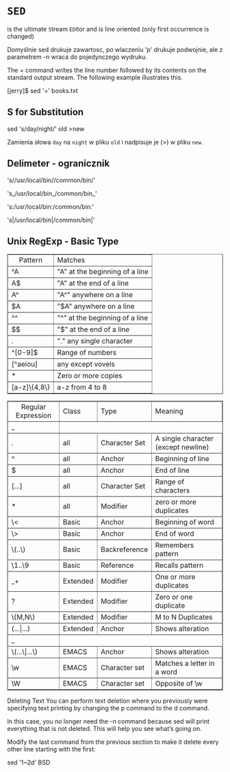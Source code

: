 # `SED`
is the ultimate `S`tream `ED`itor and is line oriented (only first occurrence is changed)

Domyślnie sed drukuje zawartosc, po wlaczeniu 'p' drukuje podwojnie, ale z parametrem -n wraca do pojedynczego wydruku.

The = command writes the line number followed by its contents on the standard output stream. The following example illustrates this.

[jerry]$ sed '=' books.txt 

## S for Substitution
sed 's/day/night/' old >new

Zamienia słowa `day` na `night` w pliku `old` i nadpisuje je (>) w pliku `new`.

## Delimeter - ogranicznik
's/\/usr\/local\/bin/\/common\/bin/'

's_/usr/local/bin_/common/bin_'

's:/usr/local/bin:/common/bin:'

's|/usr/local/bin|/common/bin|'

## Unix RegExp - Basic Type

<table border="">
	<tbody><tr>
		<td align="center">Pattern</td>
		<td>Matches</td>
	</tr>
	<tr>
		<td align="left">^A</td>
		<td align="left">"A" at the beginning of a line</td>
	</tr>
	<tr>
		<td align="left">A$</td>
		<td align="left">"A" at the end of a line</td>
	</tr>
	<tr>
		<td align="left">A^</td>
		<td align="left">"A^" anywhere on a line</td>
	</tr>
	<tr>
		<td align="left">$A</td>
		<td align="left">"$A" anywhere on a line</td>
	</tr>
	<tr>
		<td align="left">^^</td>
		<td align="left">"^" at the beginning of a line</td>
	</tr>
	<tr>
		<td align="left">$$</td>
		<td align="left">"$" at the end of a line</td>
	</tr>
    <tr>
		<td align="left">.</td>
		<td align="left">"." any single character</td>
	</tr>
    <tr>
		<td align="left">^[0-9]$</td>
		<td align="left">Range of numbers</td>
	</tr>
    </tr>
    <tr>
		<td align="left">[^aeiou]</td>
		<td align="left">any except vovels</td>
	</tr>
	<tr>
		<td align="left">*</td>
		<td align="left">Zero or more copies</td>
	</tr>
	<tr>
		<td align="left">[a-z]\{4,8\}</td>
		<td align="left">a-z from 4 to 8</td>
	</tr>
</tbody>
</table>
<table border="">
	<tbody><tr>
		<td align="center">Regular Expression</td>
		<td>Class</td>
		<td>Type</td>
		<td>Meaning</td>
	</tr>
	<tr>
		<td align="left">_</td>
	</tr>
	<tr>
		<td align="left">.</td>
		<td align="left">all</td>
		<td align="left">Character Set</td>
		<td align="left">A single character (except newline)</td>
	</tr>
	<tr>
		<td align="left">^</td>
		<td align="left">all</td>
		<td align="left">Anchor</td>
		<td align="left">Beginning of line</td>
	</tr>
	<tr>
		<td align="left">$</td>
		<td align="left">all</td>
		<td align="left">Anchor</td>
		<td align="left">End of line</td>
	</tr>
	<tr>
		<td align="left">[...]</td>
		<td align="left">all</td>
		<td align="left">Character Set</td>
		<td align="left">Range of characters</td>
	</tr>
	<tr>
		<td align="left">*</td>
		<td align="left">all</td>
		<td align="left">Modifier</td>
		<td align="left">zero or more duplicates</td>
	</tr>
	<tr>
		<td align="left">\&lt;</td>
		<td align="left">Basic</td>
		<td align="left">Anchor</td>
		<td align="left">Beginning of word</td>
	</tr>
	<tr>
		<td align="left">\&gt;</td>
		<td align="left">Basic</td>
		<td align="left">Anchor</td>
		<td align="left">End of word</td>
	</tr>
	<tr>
		<td align="left">\(..\)</td>
		<td align="left">Basic</td>
		<td align="left">Backreference</td>
		<td align="left">Remembers pattern</td>
	</tr>
	<tr>
		<td align="left">\1..\9</td>
		<td align="left">Basic</td>
		<td align="left">Reference</td>
		<td align="left">Recalls pattern</td>
	</tr>
	<tr>
		<td align="left">_+</td>
		<td align="left">Extended</td>
		<td align="left">Modifier</td>
		<td align="left">One or more duplicates</td>
	</tr>
	<tr>
		<td align="left">?</td>
		<td align="left">Extended</td>
		<td align="left">Modifier</td>
		<td align="left">Zero or one duplicate</td>
	</tr>
	<tr>
		<td align="left">\{M,N\}</td>
		<td align="left">Extended</td>
		<td align="left">Modifier</td>
		<td align="left">M to N Duplicates</td>
	</tr>
	<tr>
		<td align="left">(...|...)</td>
		<td align="left">Extended</td>
		<td align="left">Anchor</td>
		<td align="left">Shows alteration</td>
	</tr>
	<tr>
		<td align="left">_</td>
	</tr>
	<tr>
		<td align="left">\(...\|...\)</td>
		<td align="left">EMACS</td>
		<td align="left">Anchor</td>
		<td align="left">Shows alteration</td>
	</tr>
	<tr>
		<td align="left">\w</td>
		<td align="left">EMACS</td>
		<td align="left">Character set</td>
		<td align="left">Matches a letter in a word</td>
	</tr>
	<tr>
		<td align="left">\W</td>
		<td align="left">EMACS</td>
		<td align="left">Character set</td>
		<td align="left">Opposite of \w</td>
	</tr>
</tbody></table>


Deleting Text
You can perform text deletion where you previously were specifying text printing by changing the p command to the d command.

In this case, you no longer need the -n command because sed will print everything that is not deleted. This will help you see what’s going on.

Modify the last command from the previous section to make it delete every other line starting with the first:

sed '1~2d' BSD
